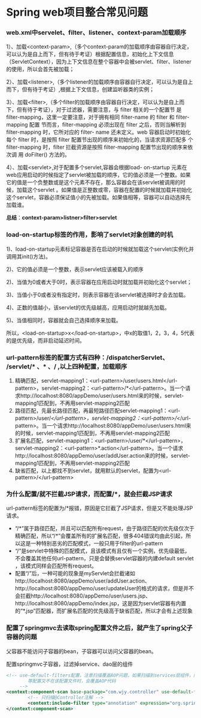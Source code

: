 # Spring web项目整合常见问题

### web.xml中servelet、filter、listener、context-param加载顺序

1）、加载\<context-param>,（多个context-param的加载顺序由容器自行决定，可以认为是自上而下，但有待于考证）根据配置信息，初始化上下文信息（ServletContext），因为上下文信息在整个容器中会被servlet、filter、listener的使用，所以会首先被加载；

2）、加载\<listener>,（多个listener的加载顺序由容器自行决定，可以认为是自上而下，但有待于考证）,根据上下文信息，创建监听器类的实例；

3）、加载\<filter>,（多个filter的加载顺序由容器自行决定，可以认为是自上而下，但有待于考证），对于过滤器，需要注意，与 filter 相关的一个配置节 是 filter-mapping，这里一定要注意，对于拥有相同 filter-name 的 filter 和 filter-mapping 配置 节而言，filter-mapping 必须出现在 filter 之后，否则当解析到 filter-mapping 时，它所对应的 filter- name 还未定义。web 容器启动时初始化每个 filter 时，是按照 filter 配置节出现的顺序来初始化的，当请求资源匹配多 个 filter-mapping 时，filter 拦截资源是按照 filter-mapping 配置节出现的顺序来依次调 用 doFilter() 方法的。 

4）、加载\<servlet>,对于配置多个servlet,容器会根据load- on-startup 元素在web应用启动的时候指定了servlet被加载的顺序，它的值必须是一个整数。如果它的值是一个负整数或是这个元素不存在，那么容器会在该servlet被调用的时候，加载这个servlet 。如果值是正整数或零，容器在配置的时候就加载并初始化这个servlet，容器必须保证值小的先被加载。如果值相等，容器可以自动选择先加载谁。

**总结**：**context-param>listner>filter>servlet**

### load-on-startup标签的作用，影响了servlet对象创建的时机

1)、load-on-startup元素标记容器是否在启动的时候就加载这个servlet(实例化并调用其init()方法)。

2)、它的值必须是一个整数，表示servlet应该被载入的顺序

2)、当值为0或者大于0时，表示容器在应用启动时就加载并初始化这个servlet；

3)、当值小于0或者没有指定时，则表示容器在该servlet被选择时才会去加载。

4)、正数的值越小，该servlet的优先级越高，应用启动时就越先加载。

5)、当值相同时，容器就会自己选择顺序来加载。

所以，\<load-on-startup>x\</load-on-startup>，中x的取值1，2，3，4，5代表的是优先级，而非启动延迟时间。

### url-pattern标签的配置方式有四种：/dispatcherServlet、 /servlet/*  、*  、/ ,以上四种配置，加载顺序

1. 精确匹配，servlet-mapping1：\<url-pattern>/user/users.html\</url-pattern>，servlet-mapping2：\<url-pattern>/*\</url-pattern>。当一个请求http://localhost:8080/appDemo/user/users.html来的时候，servlet-mapping1匹配到，不再用servlet-mapping2匹配
2. 路径匹配，先最长路径匹配，再最短路径匹配servlet-mapping1：\<url-pattern>/user/*\</url-pattern>，servlet-mapping2：\<url-pattern>/*\</url-pattern>。当一个请求http://localhost:8080/appDemo/user/users.html来的时候，servlet-mapping1匹配到，不再用servlet-mapping2匹配
3. 扩展名匹配，servlet-mapping1：\<url-pattern>/user/\*\</url-pattern>，servlet-mapping2：\<url-pattern>*.action\</url-pattern>。当一个请求http://localhost:8080/appDemo/user/addUser.action来的时候，servlet-mapping1匹配到，不再用servlet-mapping2匹配
4. 缺省匹配，以上都找不到servlet，就用默认的servlet，配置为\<url-pattern>/\</url-pattern>

### 为什么配置/就不拦截JSP请求，而配置/*，就会拦截JSP请求

​	url-pattern标签的配置为/\*报错，原因是它拦截了JSP请求，但是又不能处理JSP请求。

- “/*”属于路径匹配，并且可以匹配所有request，由于路径匹配的优先级仅次于精确匹配，所以“/\*”会覆盖所有的扩展名匹配，很多404错误均由此引起，所以这是一种特别恶劣的匹配模式，一般只用于filter的url-pattern
- “/”是servlet中特殊的匹配模式，且该模式有且仅有一个实例，优先级最低，不会覆盖其他任何url-pattern，只是会替换servlet容器的内建default servlet ，该模式同样会匹配所有request。
- 配置“/”后，一种可能的现象是myServlet会拦截诸如http://localhost:8080/appDemo/user/addUser.action、http://localhost:8080/appDemo/user/updateUser的格式的请求，但是并不会拦截http://localhost:8080/appDemo/user/users.jsp、http://localhost:8080/appDemo/index.jsp，这是因为servlet容器有内置的“*.jsp”匹配器，而扩展名匹配的优先级高于缺省匹配，所以才会有上述现象

### 配置了springmvc去读取spring配置文件之后，就产生了spring父子容器的问题

父容器不能访问子容器的bean，子容器可以访问父容器的bean。

配置springmvc子容器，过滤掉service、dao层的组件

```xml
<!-- use-default-filters配置，注意扫描覆盖AOP问题，如果扫描到services层组件，而事务配置
		等配置又不在该配置文件时，会覆盖AOP代码
	 -->
<context:component-scan base-package="com.wjy.controller" use-default-filters="false">
		<!-- 只扫描@Controller注解 -->
		<context:include-filter type="annotation" expression="org.springframework.stereotype.Controller"/>
</context:component-scan>
```

